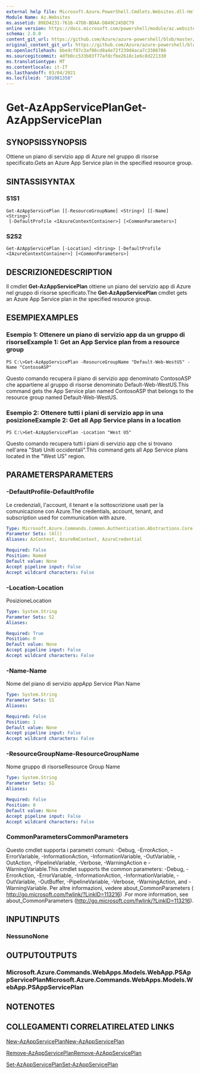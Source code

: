 ```yaml
---
external help file: Microsoft.Azure.PowerShell.Cmdlets.Websites.dll-Help.xml
Module Name: Az.Websites
ms.assetid: 89ED4231-7616-47D0-BDAA-D849C245DC79
online version: https://docs.microsoft.com/powershell/module/az.websites/get-azappserviceplan
schema: 2.0.0
content_git_url: https://github.com/Azure/azure-powershell/blob/master/src/Websites/Websites/help/Get-AzAppServicePlan.md
original_content_git_url: https://github.com/Azure/azure-powershell/blob/master/src/Websites/Websites/help/Get-AzAppServicePlan.md
ms.openlocfilehash: bbe4cf87c3af86cd8a4e72f239d4aca7c3386786
ms.sourcegitcommit: 4dfb0cc533b83f77afdcfbe2618c1e6c8d221330
ms.translationtype: MT
ms.contentlocale: it-IT
ms.lasthandoff: 03/04/2021
ms.locfileid: "101981358"
---
```

# <span data-ttu-id="6f380-101">Get-AzAppServicePlan</span><span class="sxs-lookup"><span data-stu-id="6f380-101">Get-AzAppServicePlan</span></span>

## <span data-ttu-id="6f380-102">SYNOPSIS</span><span class="sxs-lookup"><span data-stu-id="6f380-102">SYNOPSIS</span></span>
<span data-ttu-id="6f380-103">Ottiene un piano di servizio app di Azure nel gruppo di risorse specificato.</span><span class="sxs-lookup"><span data-stu-id="6f380-103">Gets an Azure App Service plan in the specified resource group.</span></span>

## <span data-ttu-id="6f380-104">SINTASSI</span><span class="sxs-lookup"><span data-stu-id="6f380-104">SYNTAX</span></span>

### <span data-ttu-id="6f380-105">S1</span><span class="sxs-lookup"><span data-stu-id="6f380-105">S1</span></span>
```
Get-AzAppServicePlan [[-ResourceGroupName] <String>] [[-Name] <String>]
 [-DefaultProfile <IAzureContextContainer>] [<CommonParameters>]
```

### <span data-ttu-id="6f380-106">S2</span><span class="sxs-lookup"><span data-stu-id="6f380-106">S2</span></span>
```
Get-AzAppServicePlan [-Location] <String> [-DefaultProfile <IAzureContextContainer>] [<CommonParameters>]
```

## <span data-ttu-id="6f380-107">DESCRIZIONE</span><span class="sxs-lookup"><span data-stu-id="6f380-107">DESCRIPTION</span></span>
<span data-ttu-id="6f380-108">Il cmdlet **Get-AzAppServicePlan** ottiene un piano del servizio app di Azure nel gruppo di risorse specificato.</span><span class="sxs-lookup"><span data-stu-id="6f380-108">The **Get-AzAppServicePlan** cmdlet gets an Azure App Service plan in the specified resource group.</span></span>

## <span data-ttu-id="6f380-109">ESEMPI</span><span class="sxs-lookup"><span data-stu-id="6f380-109">EXAMPLES</span></span>

### <span data-ttu-id="6f380-110">Esempio 1: Ottenere un piano di servizio app da un gruppo di risorse</span><span class="sxs-lookup"><span data-stu-id="6f380-110">Example 1: Get an App Service plan from a resource group</span></span>
```
PS C:\>Get-AzAppServicePlan -ResourceGroupName "Default-Web-WestUS" -Name "ContosoASP"
```

<span data-ttu-id="6f380-111">Questo comando recupera il piano di servizio app denominato ContosoASP che appartiene al gruppo di risorse denominato Default-Web-WestUS.</span><span class="sxs-lookup"><span data-stu-id="6f380-111">This command gets the App Service plan named ContosoASP that belongs to the resource group named Default-Web-WestUS.</span></span>

### <span data-ttu-id="6f380-112">Esempio 2: Ottenere tutti i piani di servizio app in una posizione</span><span class="sxs-lookup"><span data-stu-id="6f380-112">Example 2: Get all App Service plans in a location</span></span>
```
PS C:\>Get-AzAppServicePlan -Location "West US"
```

<span data-ttu-id="6f380-113">Questo comando recupera tutti i piani di servizio app che si trovano nell'area "Stati Uniti occidentali".</span><span class="sxs-lookup"><span data-stu-id="6f380-113">This command gets all App Service plans located in the "West US" region.</span></span>

## <span data-ttu-id="6f380-114">PARAMETERS</span><span class="sxs-lookup"><span data-stu-id="6f380-114">PARAMETERS</span></span>

### <span data-ttu-id="6f380-115">-DefaultProfile</span><span class="sxs-lookup"><span data-stu-id="6f380-115">-DefaultProfile</span></span>
<span data-ttu-id="6f380-116">Le credenziali, l'account, il tenant e la sottoscrizione usati per la comunicazione con Azure.</span><span class="sxs-lookup"><span data-stu-id="6f380-116">The credentials, account, tenant, and subscription used for communication with azure.</span></span>

```yaml
Type: Microsoft.Azure.Commands.Common.Authentication.Abstractions.Core.IAzureContextContainer
Parameter Sets: (All)
Aliases: AzContext, AzureRmContext, AzureCredential

Required: False
Position: Named
Default value: None
Accept pipeline input: False
Accept wildcard characters: False
```

### <span data-ttu-id="6f380-117">-Location</span><span class="sxs-lookup"><span data-stu-id="6f380-117">-Location</span></span>
<span data-ttu-id="6f380-118">Posizione</span><span class="sxs-lookup"><span data-stu-id="6f380-118">Location</span></span> 

```yaml
Type: System.String
Parameter Sets: S2
Aliases:

Required: True
Position: 0
Default value: None
Accept pipeline input: False
Accept wildcard characters: False
```

### <span data-ttu-id="6f380-119">-Name</span><span class="sxs-lookup"><span data-stu-id="6f380-119">-Name</span></span>
<span data-ttu-id="6f380-120">Nome del piano di servizio app</span><span class="sxs-lookup"><span data-stu-id="6f380-120">App Service Plan Name</span></span>

```yaml
Type: System.String
Parameter Sets: S1
Aliases:

Required: False
Position: 1
Default value: None
Accept pipeline input: False
Accept wildcard characters: False
```

### <span data-ttu-id="6f380-121">-ResourceGroupName</span><span class="sxs-lookup"><span data-stu-id="6f380-121">-ResourceGroupName</span></span>
<span data-ttu-id="6f380-122">Nome gruppo di risorse</span><span class="sxs-lookup"><span data-stu-id="6f380-122">Resource Group Name</span></span>

```yaml
Type: System.String
Parameter Sets: S1
Aliases:

Required: False
Position: 0
Default value: None
Accept pipeline input: False
Accept wildcard characters: False
```

### <span data-ttu-id="6f380-123">CommonParameters</span><span class="sxs-lookup"><span data-stu-id="6f380-123">CommonParameters</span></span>
<span data-ttu-id="6f380-124">Questo cmdlet supporta i parametri comuni: -Debug, -ErrorAction, -ErrorVariable, -InformationAction, -InformationVariable, -OutVariable, -OutAction, -PipelineVariable, -Verbose, -WarningAction e -WarningVariable.</span><span class="sxs-lookup"><span data-stu-id="6f380-124">This cmdlet supports the common parameters: -Debug, -ErrorAction, -ErrorVariable, -InformationAction, -InformationVariable, -OutVariable, -OutBuffer, -PipelineVariable, -Verbose, -WarningAction, and -WarningVariable.</span></span> <span data-ttu-id="6f380-125">Per altre informazioni, vedere about_CommonParameters ( http://go.microsoft.com/fwlink/?LinkID=113216) .</span><span class="sxs-lookup"><span data-stu-id="6f380-125">For more information, see about_CommonParameters (http://go.microsoft.com/fwlink/?LinkID=113216).</span></span>

## <span data-ttu-id="6f380-126">INPUT</span><span class="sxs-lookup"><span data-stu-id="6f380-126">INPUTS</span></span>

### <span data-ttu-id="6f380-127">Nessuno</span><span class="sxs-lookup"><span data-stu-id="6f380-127">None</span></span>

## <span data-ttu-id="6f380-128">OUTPUT</span><span class="sxs-lookup"><span data-stu-id="6f380-128">OUTPUTS</span></span>

### <span data-ttu-id="6f380-129">Microsoft.Azure.Commands.WebApps.Models.WebApp.PSAppServicePlan</span><span class="sxs-lookup"><span data-stu-id="6f380-129">Microsoft.Azure.Commands.WebApps.Models.WebApp.PSAppServicePlan</span></span>

## <span data-ttu-id="6f380-130">NOTE</span><span class="sxs-lookup"><span data-stu-id="6f380-130">NOTES</span></span>

## <span data-ttu-id="6f380-131">COLLEGAMENTI CORRELATI</span><span class="sxs-lookup"><span data-stu-id="6f380-131">RELATED LINKS</span></span>

[<span data-ttu-id="6f380-132">New-AzAppServicePlan</span><span class="sxs-lookup"><span data-stu-id="6f380-132">New-AzAppServicePlan</span></span>](./New-AzAppServicePlan.md)

[<span data-ttu-id="6f380-133">Remove-AzAppServicePlan</span><span class="sxs-lookup"><span data-stu-id="6f380-133">Remove-AzAppServicePlan</span></span>](./Remove-AzAppServicePlan.md)

[<span data-ttu-id="6f380-134">Set-AzAppServicePlan</span><span class="sxs-lookup"><span data-stu-id="6f380-134">Set-AzAppServicePlan</span></span>](./Set-AzAppServicePlan.md)



